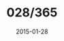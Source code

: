 ---
title:  "028/365"
date:   2015-01-28
thumbnail-path: "thumbnails/thumbnail-28.jpg"
full-path: "full-size/full-size-28.jpg"
short-description: ""
---